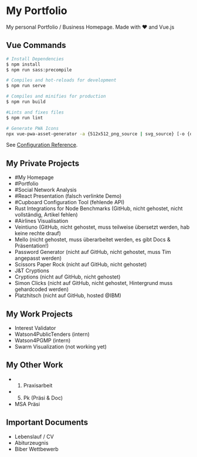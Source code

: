 # My Portfolio

My personal Portfolio / Business Homepage. Made with ♥ and Vue.js

## Vue Commands

``` bash
# Install Dependencies
$ npm install
$ npm run sass:precompile

# Compiles and hot-reloads for development
$ npm run serve

# Compiles and minifies for production
$ npm run build

#Lints and fixes files
$ npm run lint

# Generate PWA Icons
npx vue-pwa-asset-generator -a {512x512_png_source | svg_source} [-o {output_folder}]
```

See [Configuration Reference](https://cli.vuejs.org/config/).

## My Private Projects

- #My Homepage
- #Portfolio
- #Social Network Analysis
- #React Presentation (falsch verlinkte Demo)
- #Cupboard Configuration Tool (fehlende API)
- Rust Integrations for Node Benchmarks (GitHub, nicht gehostet, nicht vollständig, Artikel fehlen)
- #Airlines Visualisation
- Veintiuno (GitHub, nicht gehostet, muss teilweise übersetzt werden, hab keine rechte drauf)
- Mello (nicht gehostet, muss überarbeitet werden, es gibt Docs & Präsentation!)
- Password Generator (nicht auf GitHub, nicht gehostet, muss Tim angepasst werden)
- Scissors Paper Rock (nicht auf GitHub, nicht gehostet)
- J&T Cryptions
- Cryptions (nicht auf GitHub, nicht gehostet)
- Simon Clicks (nicht auf GitHub, nicht gehostet, Hintergrund muss gehardcoded werden)
- Platzhitsch (nicht auf GitHub, hosted @IBM)

## My Work Projects

- Interest Validator
- Watson4PublicTenders (intern)
- Watson4PGMP (intern)
- Swarm Visualization (not working yet)

## My Other Work

- 1. Praxisarbeit
- 5. Pk (Präsi & Doc)
- MSA Präsi

## Important Documents

- Lebenslauf / CV
- Abiturzeugnis
- Biber Wettbewerb
